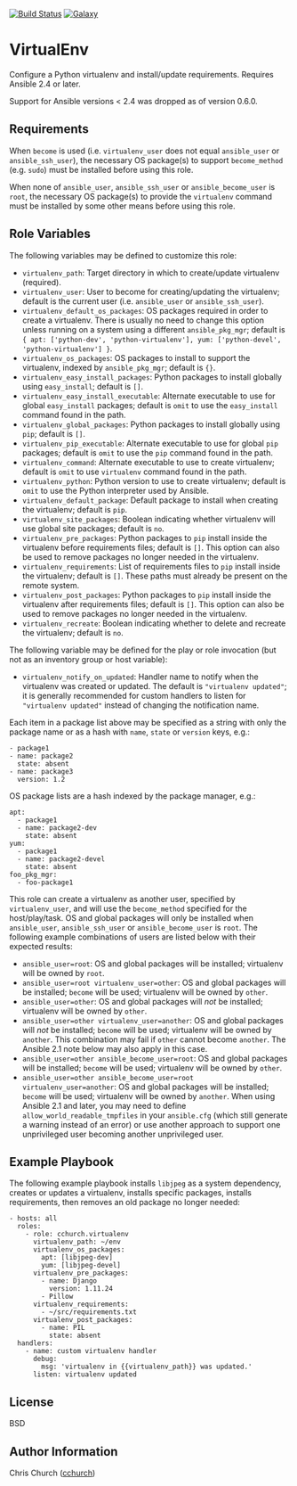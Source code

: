[![Build Status](http://img.shields.io/travis/cchurch/ansible-role-virtualenv.svg)](https://travis-ci.org/cchurch/ansible-role-virtualenv)
[![Galaxy](http://img.shields.io/badge/galaxy-cchurch.virtualenv-blue.svg)](https://galaxy.ansible.com/cchurch/virtualenv/)

VirtualEnv
==========

Configure a Python virtualenv and install/update requirements. Requires Ansible
2.4 or later.

Support for Ansible versions < 2.4 was dropped as of version 0.6.0.

Requirements
------------

When `become` is used (i.e. `virtualenv_user` does not equal `ansible_user` or
`ansible_ssh_user`), the necessary OS package(s) to support `become_method`
(e.g. `sudo`) must be installed before using this role.

When none of `ansible_user`, `ansible_ssh_user` or `ansible_become_user` is
`root`, the necessary OS package(s) to provide the `virtualenv` command must be
installed by some other means before using this role.

Role Variables
--------------

The following variables may be defined to customize this role:

- `virtualenv_path`: Target directory in which to create/update virtualenv
  (required).
- `virtualenv_user`: User to become for creating/updating the virtualenv;
  default is the current user (i.e. `ansible_user` or `ansible_ssh_user`).
- `virtualenv_default_os_packages`: OS packages required in order to create a
  virtualenv. There is usually no need to change this option unless running on a
  system using a different `ansible_pkg_mgr`; default is
  `{ apt: ['python-dev', 'python-virtualenv'], yum: ['python-devel', 'python-virtualenv'] }`.
- `virtualenv_os_packages`: OS packages to install to support the virtualenv,
  indexed by `ansible_pkg_mgr`; default is `{}`.
- `virtualenv_easy_install_packages`: Python packages to install globally using
  `easy_install`; default is `[]`.
- `virtualenv_easy_install_executable`: Alternate executable to use for global
  `easy_install` packages; default is `omit` to use the `easy_install` command
  found in the path.
- `virtualenv_global_packages`: Python packages to install globally using `pip`;
  default is `[]`.
- `virtualenv_pip_executable`: Alternate executable to use for global `pip`
  packages; default is `omit` to use the `pip` command found in the path.
- `virtualenv_command`: Alternate executable to use to create virtualenv;
  default is `omit` to use `virtualenv` command found in the path.
- `virtualenv_python`: Python version to use to create virtualenv; default is
  `omit` to use the Python interpreter used by Ansible.
- `virtualenv_default_package`: Default package to install when creating the
  virtualenv; default is `pip`.
- `virtualenv_site_packages`: Boolean indicating whether virtualenv will use
  global site packages; default is `no`.
- `virtualenv_pre_packages`: Python packages to `pip` install inside the
  virtualenv before requirements files; default is `[]`. This option can also be
  used to remove packages no longer needed in the virtualenv.
- `virtualenv_requirements`: List of requirements files to `pip` install inside
  the virtualenv; default is `[]`. These paths must already be present on the
  remote system.
- `virtualenv_post_packages`: Python packages to `pip` install inside the
  virtualenv after requirements files; default is `[]`. This option can also be
  used to remove packages no longer needed in the virtualenv.
- `virtualenv_recreate`: Boolean indicating whether to delete and recreate the
  virtualenv; default is `no`.

The following variable may be defined for the play or role invocation (but not
as an inventory group or host variable):

- `virtualenv_notify_on_updated`: Handler name to notify when the virtualenv
  was created or updated. The default is `"virtualenv updated"`; it is generally
  recommended for custom handlers to listen for `"virtualenv updated"` instead
  of changing the notification name.

Each item in a package list above may be specified as a string with only the
package name or as a hash with `name`, `state` or `version` keys, e.g.:

    - package1
    - name: package2
      state: absent
    - name: package3
      version: 1.2

OS package lists are a hash indexed by the package manager, e.g.:

    apt:
      - package1
      - name: package2-dev
        state: absent
    yum:
      - package1
      - name: package2-devel
        state: absent
    foo_pkg_mgr:
      - foo-package1

This role can create a virtualenv as another user, specified by
`virtualenv_user`, and will use the `become_method` specified for the
host/play/task. OS and global packages will only be installed when
`ansible_user`, `ansible_ssh_user` or `ansible_become_user` is `root`. The
following example combinations of users are listed below with their expected
results:

- `ansible_user=root`: OS and global packages will be installed; virtualenv will
  be owned by `root`.
- `ansible_user=root virtualenv_user=other`: OS and global packages will be
  installed; `become` will be used; virtualenv will be owned by `other`.
- `ansible_user=other`: OS and global packages will *not* be installed;
  virtualenv will be owned by `other`.
- `ansible_user=other virtualenv_user=another`: OS and global packages will
  *not* be installed; `become` will be used; virtualenv will be owned by
  `another`. This combination may fail if `other` cannot become `another`. The
  Ansible 2.1 note below may also apply in this case.
- `ansible_user=other ansible_become_user=root`: OS and global packages will be
  installed; `become` will be used; virtualenv will be owned by `other`.
- `ansible_user=other ansible_become_user=root virtualenv_user=another`: OS and
  global packages will be installed; `become` will be used; virtualenv will be
  owned by `another`. When using Ansible 2.1 and later, you may need to define
  `allow_world_readable_tmpfiles` in your `ansible.cfg` (which still
  generate a warning instead of an error) or use another approach to support one
  unprivileged user becoming another unprivileged user.

Example Playbook
----------------

The following example playbook installs `libjpeg` as a system dependency,
creates or updates a virtualenv, installs specific packages, installs
requirements, then removes an old package no longer needed:

    - hosts: all
      roles:
        - role: cchurch.virtualenv
          virtualenv_path: ~/env
          virtualenv_os_packages:
            apt: [libjpeg-dev]
            yum: [libjpeg-devel]
          virtualenv_pre_packages:
            - name: Django
              version: 1.11.24
            - Pillow
          virtualenv_requirements:
            - ~/src/requirements.txt
          virtualenv_post_packages:
            - name: PIL
              state: absent
      handlers:
        - name: custom virtualenv handler
          debug:
            msg: 'virtualenv in {{virtualenv_path}} was updated.'
          listen: virtualenv updated

License
-------

BSD

Author Information
------------------

Chris Church ([cchurch](https://github.com/cchurch))
